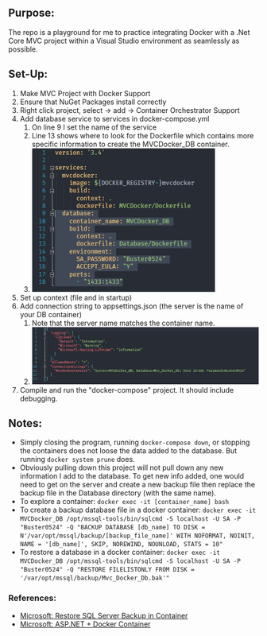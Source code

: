 ## Purpose:
The repo is a playground for me to practice integrating Docker with a .Net Core MVC project within a Visual Studio environment as seamlessly as possible.

## Set-Up:
1. Make MVC Project with Docker Support
1. Ensure that NuGet Packages install correctly
1. Right click project, select -> add -> Container Orchestrator Support
1. Add database service to services in docker-compose.yml
   1. On line 9 I set the name of the service
   1. Line 13 shows where to look for the Dockerfile which contains more specific information to create the MVCDocker_DB container.
   1. ![Database Service](https://github.com/Aoshua/MVCDocker/blob/master/images/database_service.png)
1. Set up context (file and in startup)
1. Add connection string to appsettings.json (the server is the name of your DB container)
   1. Note that the server name matches the container name.
   1. ![Connection String](https://github.com/Aoshua/MVCDocker/blob/master/images/connection_string.png)
1. Compile and run the "docker-compose" project. It should include debugging.

## Notes:
- Simply closing the program, running `docker-compose down`, or stopping the containers does not loose the data added to the database. But running `docker system prune` does.
- Obviously pulling down this project will not pull down any new information I add to the database. To get new info added, one would need to get on the server and create a new backup file then replace the backup file in the Database directory (with the same name).
- To explore a container: `docker exec -it [container_name] bash`
- To create a backup database file in a docker container: `docker exec -it MVCDocker_DB /opt/mssql-tools/bin/sqlcmd -S localhost -U SA -P "Buster0524" -Q "BACKUP DATABASE [db_name] TO DISK =  N'/var/opt/mssql/backup/[backup_file_name]' WITH NOFORMAT, NOINIT, NAME = '[db_name]', SKIP, NOREWIND, NOUNLOAD, STATS = 10"`
- To restore a database in a docker container: `docker exec -it MVCDocker_DB /opt/mssql-tools/bin/sqlcmd -S localhost -U SA -P "Buster0524" -Q "RESTORE FILELISTONLY FROM DISK = '/var/opt/mssql/backup/Mvc_Docker_Db.bak'"`

### References:
- [Microsoft: Restore SQL Server Backup in Container](https://docs.microsoft.com/en-us/sql/linux/tutorial-restore-backup-in-sql-server-container?view=sql-server-ver15)
- [Microsoft: ASP.NET + Docker Container](https://docs.microsoft.com/en-us/visualstudio/containers/tutorial-multicontainer?view=vs-2019)
